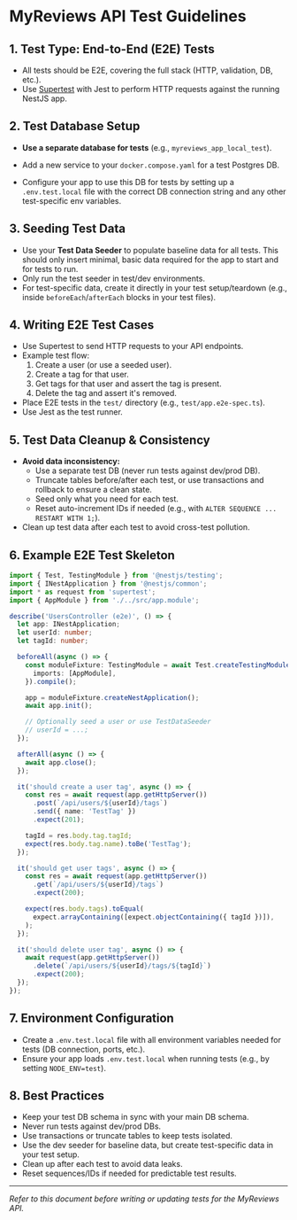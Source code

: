 # MyReviews API Test Guidelines

## 1. Test Type: End-to-End (E2E) Tests

- All tests should be E2E, covering the full stack (HTTP, validation, DB, etc.).
- Use [Supertest](https://github.com/visionmedia/supertest) with Jest to perform HTTP requests against the running NestJS app.

## 2. Test Database Setup

- **Use a separate database for tests** (e.g., `myreviews_app_local_test`).
- Add a new service to your `docker.compose.yaml` for a test Postgres DB.

- Configure your app to use this DB for tests by setting up a `.env.test.local` file with the correct DB connection string and any other test-specific env variables.

## 3. Seeding Test Data

- Use your **Test Data Seeder** to populate baseline data for all tests. This should only insert minimal, basic data required for the app to start and for tests to run.
- Only run the test seeder in test/dev environments.
- For test-specific data, create it directly in your test setup/teardown (e.g., inside `beforeEach`/`afterEach` blocks in your test files).

## 4. Writing E2E Test Cases

- Use Supertest to send HTTP requests to your API endpoints.
- Example test flow:
  1. Create a user (or use a seeded user).
  2. Create a tag for that user.
  3. Get tags for that user and assert the tag is present.
  4. Delete the tag and assert it's removed.
- Place E2E tests in the `test/` directory (e.g., `test/app.e2e-spec.ts`).
- Use Jest as the test runner.

## 5. Test Data Cleanup & Consistency

- **Avoid data inconsistency:**
  - Use a separate test DB (never run tests against dev/prod DB).
  - Truncate tables before/after each test, or use transactions and rollback to ensure a clean state.
  - Seed only what you need for each test.
  - Reset auto-increment IDs if needed (e.g., with `ALTER SEQUENCE ... RESTART WITH 1;`).
- Clean up test data after each test to avoid cross-test pollution.

## 6. Example E2E Test Skeleton

```typescript
import { Test, TestingModule } from '@nestjs/testing';
import { INestApplication } from '@nestjs/common';
import * as request from 'supertest';
import { AppModule } from './../src/app.module';

describe('UsersController (e2e)', () => {
  let app: INestApplication;
  let userId: number;
  let tagId: number;

  beforeAll(async () => {
    const moduleFixture: TestingModule = await Test.createTestingModule({
      imports: [AppModule],
    }).compile();

    app = moduleFixture.createNestApplication();
    await app.init();

    // Optionally seed a user or use TestDataSeeder
    // userId = ...;
  });

  afterAll(async () => {
    await app.close();
  });

  it('should create a user tag', async () => {
    const res = await request(app.getHttpServer())
      .post(`/api/users/${userId}/tags`)
      .send({ name: 'TestTag' })
      .expect(201);

    tagId = res.body.tag.tagId;
    expect(res.body.tag.name).toBe('TestTag');
  });

  it('should get user tags', async () => {
    const res = await request(app.getHttpServer())
      .get(`/api/users/${userId}/tags`)
      .expect(200);

    expect(res.body.tags).toEqual(
      expect.arrayContaining([expect.objectContaining({ tagId })]),
    );
  });

  it('should delete user tag', async () => {
    await request(app.getHttpServer())
      .delete(`/api/users/${userId}/tags/${tagId}`)
      .expect(200);
  });
});
```

## 7. Environment Configuration

- Create a `.env.test.local` file with all environment variables needed for tests (DB connection, ports, etc.).
- Ensure your app loads `.env.test.local` when running tests (e.g., by setting `NODE_ENV=test`).

## 8. Best Practices

- Keep your test DB schema in sync with your main DB schema.
- Never run tests against dev/prod DBs.
- Use transactions or truncate tables to keep tests isolated.
- Use the dev seeder for baseline data, but create test-specific data in your test setup.
- Clean up after each test to avoid data leaks.
- Reset sequences/IDs if needed for predictable test results.

---

_Refer to this document before writing or updating tests for the MyReviews API._

